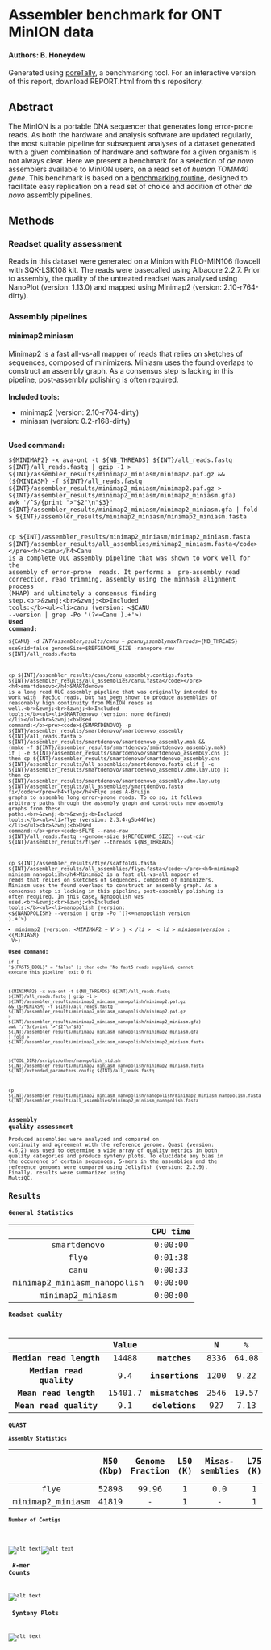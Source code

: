# Assembler benchmark for ONT MinION data
#### Authors: B. Honeydew
Generated using [poreTally](https://github.com/cvdelannoy/poreTally), a benchmarking tool. For an interactive version of this report, download REPORT.html from this repository.

<h2>Abstract</h2>The MinION is a portable DNA sequencer that generates long error-prone reads. As both the hardware and analysis software are updated regularly, the most suitable pipeline for subsequent analyses of a dataset generated with a given combination of hardware and software for a given organism is not always clear. Here we present a benchmark for a selection of <i>de novo</i> assemblers available to MinION users, on a read set of <i>human TOMM40 gene</i>. This benchmark is based on a <a href=\>benchmarking routine</a>, designed to facilitate easy replication on a read set of choice and addition of other <i>de novo</i> assembly pipelines.<h2>Methods</h2><h3>Readset quality assessment</h3>Reads in this dataset were generated on a Minion with FLO-MIN106 flowcell with SQK-LSK108 kit. The reads were basecalled using Albacore 2.2.7. Prior to assembly, the quality of the untreated readset was analysed using NanoPlot (version: 1.13.0) and mapped using Minimap2 (version: 2.10-r764-dirty).<h3>Assembly pipelines</h3><h4>minimap2 miniasm</h4>Minimap2 is a fast all-vs-all mapper of reads that relies on sketches of sequences, composed of minimizers. Miniasm uses the found overlaps to construct an assembly graph. As a consensus step is lacking in this pipeline, post-assembly polishing is often required.<br>&zwnj;<br>&zwnj;<b>Included tools:</b><ul><li>minimap2 (version: 2.10-r764-dirty) </li><li>miniasm (version: 0.2-r168-dirty) </li></ul><br>&zwnj;<b>Used command:</b><pre><code>${MINIMAP2} -x ava-ont -t ${NB_THREADS} ${INT}/all_reads.fastq ${INT}/all_reads.fastq | gzip -1 > ${INT}/assembler_results/minimap2_miniasm/minimap2.paf.gz && (${MINIASM} -f ${INT}/all_reads.fastq ${INT}/assembler_results/minimap2_miniasm/minimap2.paf.gz > ${INT}/assembler_results/minimap2_miniasm/minimap2_miniasm.gfa)
awk '/^S/{print ">"$2"\n"$3}' ${INT}/assembler_results/minimap2_miniasm/minimap2_miniasm.gfa | fold > ${INT}/assembler_results/minimap2_miniasm/minimap2_miniasm.fasta

cp ${INT}/assembler_results/minimap2_miniasm/minimap2_miniasm.fasta ${INT}/assembler_results/all_assemblies/minimap2_miniasm.fasta</code></pre><h4>canu</h4>Canu is a complete OLC assembly pipeline that was shown to work well for the assembly of error-prone  reads. It performs a  pre-assembly read correction, read trimming, assembly using the minhash alignment  process (MHAP) and ultimately a consensus finding step.<br>&zwnj;<br>&zwnj;<b>Included tools:</b><ul><li>canu (version: <$CANU --version | grep -Po '(?<=Canu ).+'>) </li></ul><br>&zwnj;<b>Used command:</b><pre><code>${CANU} -d ${INT}/assembler_results/canu -p canu_assembly maxThreads=${NB_THREADS} useGrid=false genomeSize=$REFGENOME_SIZE -nanopore-raw ${INT}/all_reads.fasta

cp ${INT}/assembler_results/canu/canu_assembly.contigs.fasta ${INT}/assembler_results/all_assemblies/canu.fasta</code></pre><h4>smartdenovo</h4>SMARTdenovo is a long read OLC assembly pipeline that was originally intended to work with  PacBio reads, but has been shown to produce assemblies of reasonably high continuity from MinION reads as well.<br>&zwnj;<br>&zwnj;<b>Included tools:</b><ul><li>SMARTdenovo (version: none defined) </li></ul><br>&zwnj;<b>Used command:</b><pre><code>${SMARTDENOVO} -p ${INT}/assembler_results/smartdenovo/smartdenovo_assembly ${INT}/all_reads.fasta > ${INT}/assembler_results/smartdenovo/smartdenovo_assembly.mak && (make -f ${INT}/assembler_results/smartdenovo/smartdenovo_assembly.mak)
if [ -e ${INT}/assembler_results/smartdenovo/smartdenovo_assembly.cns ]; then
	cp ${INT}/assembler_results/smartdenovo/smartdenovo_assembly.cns ${INT}/assembler_results/all_assemblies/smartdenovo.fasta
elif [ -e ${INT}/assembler_results/smartdenovo/smartdenovo_assembly.dmo.lay.utg ]; then
	cp ${INT}/assembler_results/smartdenovo/smartdenovo_assembly.dmo.lay.utg ${INT}/assembler_results/all_assemblies/smartdenovo.fasta
fi</code></pre><h4>flye</h4>Flye uses A-Bruijn graphs to assemble long error-prone reads. To do so, it follows arbitrary paths through the assembly graph and constructs new assembly graphs from these paths.<br>&zwnj;<br>&zwnj;<b>Included tools:</b><ul><li>flye (version: 2.3.4-g5b44fbe) </li></ul><br>&zwnj;<b>Used command:</b><pre><code>$FLYE --nano-raw ${INT}/all_reads.fastq --genome-size ${REFGENOME_SIZE} --out-dir ${INT}/assembler_results/flye/ --threads ${NB_THREADS}

cp ${INT}/assembler_results/flye/scaffolds.fasta ${INT}/assembler_results/all_assemblies/flye.fasta</code></pre><h4>minimap2 miniasm nanopolish</h4>Minimap2 is a fast all-vs-all mapper of reads that relies on sketches of sequences, composed of minimizers. Miniasm uses the found overlaps to construct an assembly graph. As a consensus step is lacking in this pipeline, post-assembly polishing is often required. In this case, Nanopolish was used.<br>&zwnj;<br>&zwnj;<b>Included tools:</b><ul><li>nanopolish (version: <${NANOPOLISH} --version | grep -Po '(?<=nanopolish version ).+'>) </li><li>minimap2 (version: <${MINIMAP2} -V>) </li><li>miniasm (version: <${MINIASM} -V>) </li></ul><br>&zwnj;<b>Used command:</b><pre><code>if [ "${FAST5_BOOL}" = "false"  ]; then
	echo 'No fast5 reads supplied, cannot execute this pipeline'
	exit 0
fi

${MINIMAP2} -x ava-ont -t ${NB_THREADS} ${INT}/all_reads.fastq ${INT}/all_reads.fastq | gzip -1 > ${INT}/assembler_results/minimap2_miniasm_nanopolish/minimap2.paf.gz && (${MINIASM} -f ${INT}/all_reads.fastq ${INT}/assembler_results/minimap2_miniasm_nanopolish/minimap2.paf.gz > ${INT}/assembler_results/minimap2_miniasm_nanopolish/minimap2_miniasm.gfa)
awk '/^S/{print ">"$2"\n"$3}' ${INT}/assembler_results/minimap2_miniasm_nanopolish/minimap2_miniasm.gfa | fold > ${INT}/assembler_results/minimap2_miniasm_nanopolish/minimap2_miniasm.fasta

${TOOL_DIR}/scripts/other/nanopolish_std.sh ${INT}/assembler_results/minimap2_miniasm_nanopolish/minimap2_miniasm.fasta ${INT}/extended_parameters.config ${INT}/all_reads.fastq

cp ${INT}/assembler_results/minimap2_miniasm_nanopolish/nanopolish/minimap2_miniasm_nanopolish.fasta ${INT}/assembler_results/all_assemblies/minimap2_miniasm_nanopolish.fasta</code></pre><h3>Assembly quality assessment</h3>Produced assemblies were analyzed and compared on continuity and agreement with the reference genome. Quast (version: 4.6.2) was used to determine a wide array of quality metrics in both quality categories and produce synteny plots. To elucidate any bias in the occurence of certain sequences, 5-mers in the assemblies and the reference genomes were compared using Jellyfish (version: 2.2.9). Finally, results were summarized using MultiQC.<h2>Results</h2><h3>General Statistics</h3><table>
<thead>
<tr><th style="text-align: center;">                           </th><th style="text-align: center;"> CPU time </th></tr>
</thead>
<tbody>
<tr><td style="text-align: center;">        smartdenovo        </td><td style="text-align: center;"> 0:00:00  </td></tr>
<tr><td style="text-align: center;">           flye            </td><td style="text-align: center;"> 0:01:38  </td></tr>
<tr><td style="text-align: center;">           canu            </td><td style="text-align: center;"> 0:00:33  </td></tr>
<tr><td style="text-align: center;">minimap2_miniasm_nanopolish</td><td style="text-align: center;"> 0:00:00  </td></tr>
<tr><td style="text-align: center;">     minimap2_miniasm      </td><td style="text-align: center;"> 0:00:00  </td></tr>
</tbody>
</table><h3>Readset quality</h3>
<table>
<thead>
<tr><th style="text-align: center;">                          </th><th style="text-align: center;"> Value </th><th style="text-align: center;">                 </th><th style="text-align: center;"> N  </th><th style="text-align: center;">  %  </th></tr>
</thead>
<tbody>
<tr><td style="text-align: center;"><b>Median read length</b> </td><td style="text-align: center;"> 14488 </td><td style="text-align: center;"> <b>matches</b>  </td><td style="text-align: center;">8336</td><td style="text-align: center;">64.08</td></tr>
<tr><td style="text-align: center;"><b>Median read quality</b></td><td style="text-align: center;">  9.4  </td><td style="text-align: center;"><b>insertions</b></td><td style="text-align: center;">1200</td><td style="text-align: center;">9.22 </td></tr>
<tr><td style="text-align: center;"> <b>Mean read length</b>  </td><td style="text-align: center;">15401.7</td><td style="text-align: center;"><b>mismatches</b></td><td style="text-align: center;">2546</td><td style="text-align: center;">19.57</td></tr>
<tr><td style="text-align: center;"> <b>Mean read quality</b> </td><td style="text-align: center;">  9.1  </td><td style="text-align: center;"><b>deletions</b> </td><td style="text-align: center;">927 </td><td style="text-align: center;">7.13 </td></tr>
</tbody>
</table><h3>QUAST</h3><h4>Assembly Statistics</h4><table>
<thead>
<tr><th style="text-align: center;">                </th><th style="text-align: center;"> N50 (Kbp) </th><th style="text-align: center;"> Genome Fraction </th><th style="text-align: center;"> L50 (K) </th><th style="text-align: center;"> Misas- semblies </th><th style="text-align: center;"> L75 (K) </th><th style="text-align: center;"> Length (Mbp) </th><th style="text-align: center;"> N75 (Kbp) </th><th style="text-align: center;"> Indels /100Kbp </th><th style="text-align: center;"> Mismatches /100Kbp </th><th style="text-align: center;"> Largest contig (Kbp) </th></tr>
</thead>
<tbody>
<tr><td style="text-align: center;">      flye      </td><td style="text-align: center;">   52898   </td><td style="text-align: center;">      99.96      </td><td style="text-align: center;">    1    </td><td style="text-align: center;">       0.0       </td><td style="text-align: center;">    1    </td><td style="text-align: center;">    52898     </td><td style="text-align: center;">   52898   </td><td style="text-align: center;">    1363.82     </td><td style="text-align: center;">       369.03       </td><td style="text-align: center;">        52898         </td></tr>
<tr><td style="text-align: center;">minimap2_miniasm</td><td style="text-align: center;">   41819   </td><td style="text-align: center;">        -        </td><td style="text-align: center;">    1    </td><td style="text-align: center;">        -        </td><td style="text-align: center;">    1    </td><td style="text-align: center;">    41819     </td><td style="text-align: center;">   41819   </td><td style="text-align: center;">       -        </td><td style="text-align: center;">         -          </td><td style="text-align: center;">        41819         </td></tr>
</tbody>
</table><h4>Number of Contigs</h4>

![alt text](multiqc_plots/png/mqc_quast_num_contigs_1.png "contig numbers")![alt text](multiqc_plots/png/mqc_quast_num_contigs_1_pc.png "contig percentages")<h3> <i>k</i>-mer Counts</h3>

![alt text](multiqc_plots/png/mqc_jellyfish_kmer_scatterplot.png "kmer plots")<h3> Synteny Plots</h3>

![alt text](multiqc_plots/png/mqc_mummerplot.png "synteny plots")